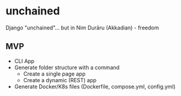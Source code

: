 # unchained

 Django "unchained"... but in Nim 
 Durāru (Akkadian) - freedom

## MVP
- CLI App
- Generate folder structure with a command
  - Create a single page app
  - Create a dynamic (REST) app
- Generate Docker/K8s files (Dockerfile, compose.yml, config.yml)
